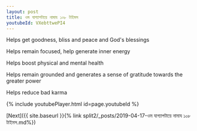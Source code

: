 ```yaml
---
layout: post
title: ওম যাগ্যাপটায়ে নামায ১০৮ টাইমস
youtubeId: VXebttwePI4
---
```

 
 
Helps get goodness, bliss and peace and God's blessings
 
Helps remain focused, help generate inner energy 
 
Helps boost physical and mental health 
 
Helps remain grounded and generates a sense of gratitude towards the greater power 
 
Helps reduce bad karma
 
 
 
 


{% include youtubePlayer.html id=page.youtubeId %}
 
[Next]({{ site.baseurl }}{% link  split2/_posts/2019-04-17-ওম যাগ্যাপটায়ে নামায ১০৮ টাইমস.md%})
 
